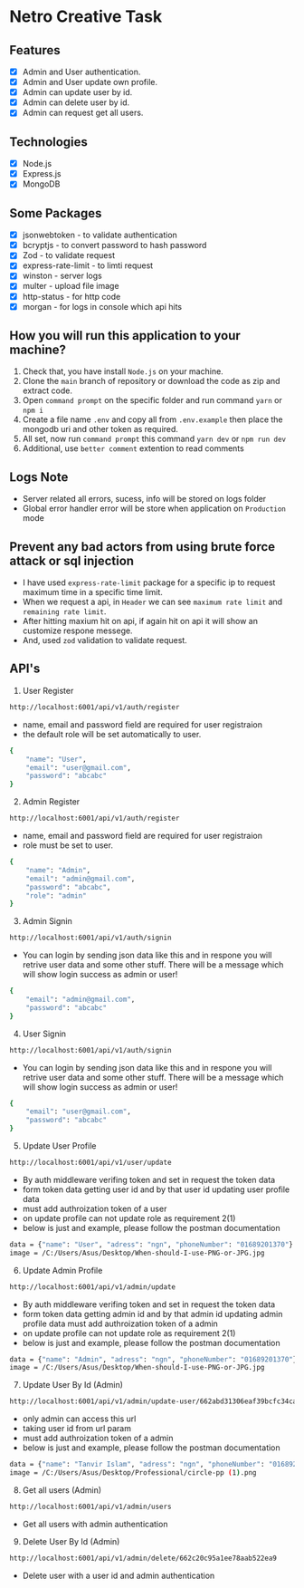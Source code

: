 # Netro Creative Task

## Features

- [x] Admin and User authentication.
- [x] Admin and User update own profile.
- [x] Admin can update user by id.
- [x] Admin can delete user by id.
- [x] Admin can request get all users.

## Technologies

- [x] Node.js
- [x] Express.js
- [x] MongoDB

## Some Packages

- [x] jsonwebtoken - to validate authentication
- [x] bcryptjs - to convert password to hash password
- [x] Zod - to validate request
- [x] express-rate-limit - to limti request
- [x] winston - server logs
- [x] multer - upload file image
- [x] http-status - for http code
- [x] morgan - for logs in console which api hits

## How you will run this application to your machine?

1. Check that, you have install `Node.js` on your machine.
2. Clone the `main` branch of repository or download the code as zip and extract code.
3. Open `command prompt` on the specific folder and run command `yarn` or `npm i`
4. Create a file name `.env` and copy all from `.env.example` then place the mongodb uri and other token as required.
5. All set, now run `command prompt` this command `yarn dev` or `npm run dev`
6. Additional, use `better comment` extention to read comments 

## Logs Note

- Server related all errors, sucess, info will be stored on logs folder
- Global error handler error will be store when application on `Production` mode

## Prevent any bad actors from using brute force attack or sql injection

- I have used `express-rate-limit` package for a specific ip to request maximum time in a specific time limit.
- When we request a api, in `Header` we can see `maximum rate limit` and `remaining rate limit`.
- After hitting maxium hit on api, if again  hit on api it will show an customize respone messege.
- And, used `zod` validation to validate request.

## API's

1. User Register

```bash
http://localhost:6001/api/v1/auth/register
```

- name, email and password field are required for user registraion
- the default role will be set automatically to user.

```bash
{
    "name": "User",
    "email": "user@gmail.com",
    "password": "abcabc"
}
```

2. Admin Register

```bash
http://localhost:6001/api/v1/auth/register
```

- name, email and password field are required for user registraion
- role must be set to user.

```bash
{
    "name": "Admin",
    "email": "admin@gmail.com",
    "password": "abcabc",
    "role": "admin"
}
```

3. Admin Signin

```bash
http://localhost:6001/api/v1/auth/signin
```

- You can login by sending json data like this and in respone you will retrive user data and some other stuff. There will be a message which will show login success as admin or user!

```bash
{
    "email": "admin@gmail.com",
    "password": "abcabc"
}
```

4. User Signin

```bash
http://localhost:6001/api/v1/auth/signin
```

- You can login by sending json data like this and in respone you will retrive user data and some other stuff. There will be a message which will show login success as admin or user!

```bash
{
    "email": "user@gmail.com",
    "password": "abcabc"
}
```

5. Update User Profile

```bash
http://localhost:6001/api/v1/user/update
```

- By auth middleware verifing token and set in request the token data
- form token data getting user id and by that user id updating user profile data
- must add authroization token of a user
- on update profile can not update role as requirement 2(1)
- below is just and example, please follow the postman documentation

```bash
data = {"name": "User", "adress": "ngn", "phoneNumber": "01689201370"}
image = /C:/Users/Asus/Desktop/When-should-I-use-PNG-or-JPG.jpg
```

6. Update Admin Profile

```bash
http://localhost:6001/api/v1/admin/update
```

- By auth middleware verifing token and set in request the token data
- form token data getting admin id and by that admin id updating admin profile data
must add authroization token of a admin
- on update profile can not update role as requirement 2(1)
- below is just and example, please follow the postman documentation

```bash
data = {"name": "Admin", "adress": "ngn", "phoneNumber": "01689201370"}
image = /C:/Users/Asus/Desktop/When-should-I-use-PNG-or-JPG.jpg
```

7. Update User By Id (Admin)

```bash
http://localhost:6001/api/v1/admin/update-user/662abd31306eaf39bcfc34ca
```

- only admin can access this url
- taking user id from url param
- must add authroization token of a admin
- below is just and example, please follow the postman documentation

```bash
data = {"name": "Tanvir Islam", "adress": "ngn", "phoneNumber": "01689201370", "role": "user"}
image = /C:/Users/Asus/Desktop/Professional/circle-pp (1).png
```

8. Get all users (Admin)

```bash
http://localhost:6001/api/v1/admin/users
```

- Get all users with admin authentication

9. Delete User By Id (Admin)

```bash
http://localhost:6001/api/v1/admin/delete/662c20c95a1ee78aab522ea9
```

- Delete user with a user id and admin authentication
